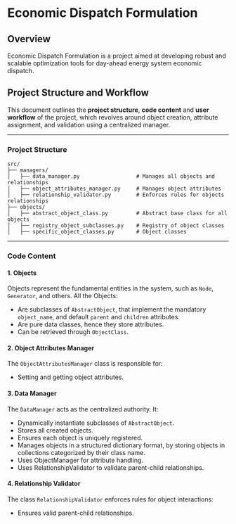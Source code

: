 # Economic Dispatch Formulation

## Overview

Economic Dispatch Formulation is a project aimed at developing robust and scalable optimization tools 
for day-ahead energy system economic dispatch.

## **Project Structure and Workflow**

This document outlines the **project structure**, **code content** and **user workflow** of the project, which revolves around object creation,
attribute assignment, and validation using a centralized manager.

---

### **Project Structure**

```
src/
├── managers/
│   ├── data_manager.py                  # Manages all objects and relationships
│   ├── object_attributes_manager.py     # Manages object attributes
│   ├── relationship_validator.py        # Enforces rules for objects relationships
├── objects/
│   ├── abstract_object_class.py         # Abstract base class for all objects
│   ├── registry_object_subclasses.py    # Registry of object classes
│   ├── specific_object_classes.py       # Object classes
```

---
### **Code Content**

#### **1. Objects**
Objects represent the fundamental entities in the system, such as `Node`, `Generator`, and others.
All the Objects:
- Are subclasses of `AbstractObject`, that implement the mandatory `object_name`, and default `parent` and `children` attributes.
- Are pure data classes, hence they store attributes.
- Can be retrieved through `ObjectClass`.

#### **2. Object Attributes Manager**
The `ObjectAttributesManager` class is responsible for:
- Setting and getting object attributes.

#### **3. Data Manager**
The `DataManager` acts as the centralized authority. It:
- Dynamically instantiate subclasses of `AbstractObject`.
- Stores all created objects.
- Ensures each object is uniquely registered.
- Manages objects in a structured dictionary format, by storing objects in collections categorized by their class name.
- Uses ObjectManager for attribute handling.
- Uses RelationshipValidator to validate parent-child relationships.

#### **4. Relationship Validator**
The class `RelationshipValidator` enforces rules for object interactions:
- Ensures valid parent-child relationships.
